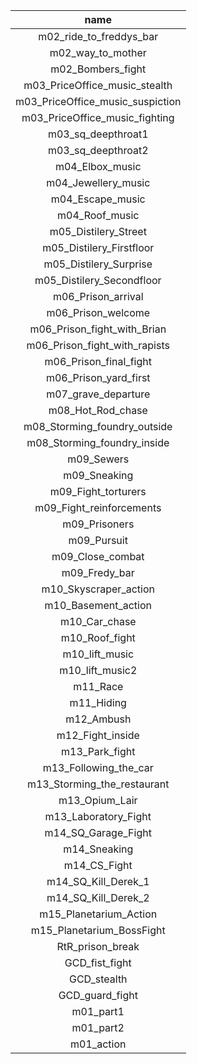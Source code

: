 | name |
|:-------:|
| m02_ride_to_freddys_bar |
| m02_way_to_mother |
| m02_Bombers_fight |
| m03_PriceOffice_music_stealth |
| m03_PriceOffice_music_suspiction |
| m03_PriceOffice_music_fighting |
| m03_sq_deepthroat1 |
| m03_sq_deepthroat2 |
| m04_Elbox_music |
| m04_Jewellery_music |
| m04_Escape_music |
| m04_Roof_music |
| m05_Distilery_Street |
| m05_Distilery_Firstfloor |
| m05_Distilery_Surprise |
| m05_Distilery_Secondfloor |
| m06_Prison_arrival |
| m06_Prison_welcome |
| m06_Prison_fight_with_Brian |
| m06_Prison_fight_with_rapists |
| m06_Prison_final_fight |
| m06_Prison_yard_first |
| m07_grave_departure |
| m08_Hot_Rod_chase |
| m08_Storming_foundry_outside |
| m08_Storming_foundry_inside |
| m09_Sewers |
| m09_Sneaking |
| m09_Fight_torturers |
| m09_Fight_reinforcements |
| m09_Prisoners |
| m09_Pursuit |
| m09_Close_combat |
| m09_Fredy_bar |
| m10_Skyscraper_action |
| m10_Basement_action |
| m10_Car_chase |
| m10_Roof_fight |
| m10_lift_music |
| m10_lift_music2 |
| m11_Race |
| m11_Hiding |
| m12_Ambush |
| m12_Fight_inside |
| m13_Park_fight |
| m13_Following_the_car |
| m13_Storming_the_restaurant |
| m13_Opium_Lair |
| m13_Laboratory_Fight |
| m14_SQ_Garage_Fight |
| m14_Sneaking |
| m14_CS_Fight |
| m14_SQ_Kill_Derek_1 |
| m14_SQ_Kill_Derek_2 |
| m15_Planetarium_Action |
| m15_Planetarium_BossFight |
| RtR_prison_break |
| GCD_fist_fight |
| GCD_stealth |
| GCD_guard_fight |
| m01_part1 |
| m01_part2 |
| m01_action |